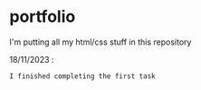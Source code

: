 # portfolio
I'm putting all my html/css stuff in this repository


18/11/2023 : 
```
I finished completing the first task
```

